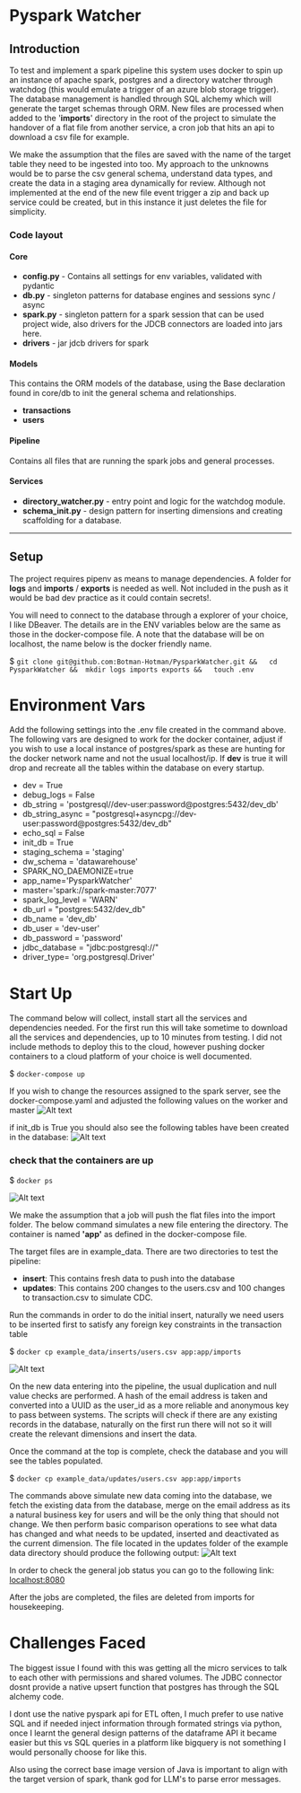 # Pyspark Watcher

## Introduction
To test and implement a spark pipeline this system uses docker to spin up an instance of apache spark, postgres and a directory watcher through watchdog (this would emulate a trigger of an azure blob storage trigger). 
The database management is handled through SQL alchemy which will generate the target schemas through ORM. New files are processed when added to the '**imports**' directory in the root of the project to simulate the handover of a flat file from another service, a cron job that hits an api to download a csv file for example.

We make the assumption that the files are saved with the name of the target table they need to be ingested into too. 
My approach to the unknowns would be to parse the csv general schema, understand data types, and create the data in a staging area dynamically for review.
Although not implemented at the end of the new file event trigger a zip and back up service could be created, but in this instance it just deletes the file for simplicity. 

### Code layout

#### Core
* **config.py** - Contains all settings for env variables, validated with pydantic
* **db.py** - singleton patterns for database engines and sessions sync / async
* **spark.py** - singleton pattern for a spark session that can be used project wide, also drivers for the JDCB connectors are loaded into jars here. 
* **drivers** - jar jdcb drivers for spark

#### Models
This contains the ORM models of the database, using the Base declaration found in core/db to init the general schema and relationships. 
* **transactions**
* **users**

#### Pipeline
Contains all files that are running the spark jobs and general processes.

#### Services
* **directory_watcher.py** - entry point and logic for the watchdog module.
* **schema_init.py** - design pattern for inserting dimensions and creating scaffolding for a database.
___

## Setup
The project requires pipenv as means to manage dependencies. 
A folder for **logs** and **imports** / **exports** is needed as well. 
Not included in the push as it would be bad dev practice as it could contain secrets!.

You will need to connect to the database through a explorer of your choice, I like DBeaver. The details are in the ENV variables below are the same as those in the docker-compose file. 
A note that the database will be on localhost, the name below is the docker friendly name.

$ `
git clone git@github.com:Botman-Hotman/PysparkWatcher.git &&  
cd PysparkWatcher && 
mkdir logs imports exports &&  
touch .env
`

# Environment Vars
Add the following settings into the .env file created in the command above.
The following vars are designed to work for the docker container, adjust if you wish to use a local instance of postgres/spark as these are hunting for the docker network name and not the usual localhost/ip.
If **dev** is true it will drop and recreate all the tables within the database on every startup.

*  dev = True
*  debug_logs = False
*  db_string = 'postgresql//dev-user:password@postgres:5432/dev_db'
*  db_string_async = "postgresql+asyncpg://dev-user:password@postgres:5432/dev_db"
*  echo_sql = False
*  init_db = True
*  staging_schema = 'staging'
*  dw_schema = 'datawarehouse'
*  SPARK_NO_DAEMONIZE=true
*  app_name='PysparkWatcher'
*  master='spark://spark-master:7077'
*  spark_log_level = 'WARN'
*  db_url = "postgres:5432/dev_db"
*  db_name = 'dev_db'
*  db_user = 'dev-user'
*  db_password = 'password'
*  jdbc_database = "jdbc:postgresql://"
*  driver_type= 'org.postgresql.Driver'


# Start Up
The command below will collect, install start all the services and dependencies needed. For the first run this will take sometime to download all the services and dependencies, up to 10 minutes from testing. I did not include methods to deploy this to the cloud, however pushing docker containers to a cloud platform of your choice is well documented.

$ `docker-compose up`

If you wish to change the resources assigned to the spark server, see the docker-compose.yaml and adjusted the following values on the worker and master
![Alt text](img/spark_settings.png?raw=true "spark settings")


if init_db is True you should also see the following tables have been created in the database:
![Alt text](img/tables.png?raw=true "database tables")


### check that the containers are up
$ `docker ps`

![Alt text](img/watcher.png?raw=true "expected start")

We make the assumption that a job will push the flat files into the import folder. 
The below command simulates a new file entering the directory.
The container is named **'app'** as defined in the docker-compose file.

The target files are in example_data. There are two directories to test the pipeline:

* **insert**: This contains fresh data to push into the database
* **updates**: This contains 200 changes to the users.csv and 100 changes to transaction.csv to simulate CDC. 

Run the commands in order to do the initial insert, naturally we need users to be inserted first to satisfy any foreign key constraints in the transaction table

$ `docker cp example_data/inserts/users.csv app:app/imports`

![Alt text](img/new_file.png?raw=true "expected start")


On the new data entering into the pipeline, the usual duplication and null value checks are performed. A hash of the email address is taken and converted into a UUID as the user_id as a more reliable and anonymous key to pass between systems. 
The scripts will check if there are any existing records in the database, naturally on the first run there will not so it will create the relevant dimensions and insert the data. 

Once the command at the top is complete, check the database and you will see the tables populated. 

$ `docker cp example_data/updates/users.csv app:app/imports`


The commands above simulate new data coming into the database, we fetch the existing data from the database, merge on the email address as its a natural business key for users and will be the only thing that should not change. 
We then perform basic comparison operations to see what data has changed and what needs to be updated, inserted and deactivated as the current dimension. 
The file located in the updates folder of the example data directory should produce the following output:
![Alt text](img/example_updates.png?raw=true "expected start")

In order to check the general job status you can go to the following link:
[localhost:8080]()


After the jobs are completed, the files are deleted from imports for housekeeping.

# Challenges Faced
The biggest issue I found with this was getting all the micro services to talk to each other with permissions and shared volumes. 
The JDBC connector dosnt provide a native upsert function that postgres has through the SQL alchemy code.

I dont use the native pyspark api for ETL often, 
I much prefer to use native SQL and if needed inject information through formated strings via python, once I learnt the general design patterns of the dataframe API it became easier but this vs SQL queries in a platform like bigquery is not something I would personally choose for like this. 

Also using the correct base image version of Java is important to align with the target version of spark, thank god for LLM's to parse error messages.